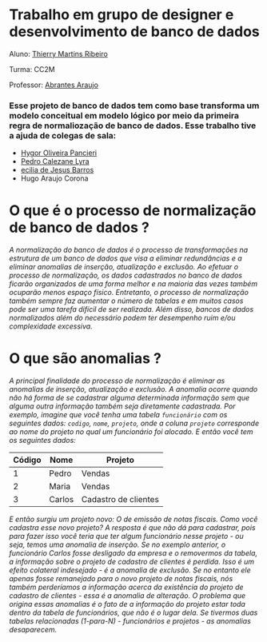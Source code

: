 # Trabalho em grupo de designer e desenvolvimento de banco de dados

Aluno: [Thierry Martins Ribeiro](https://github.com/Ribeirotmr)



Turma: CC2M



Professor: [Abrantes Araujo](https://github.com/abrantesasf)


### Esse projeto de banco de dados tem como base transforma um modelo conceitual em modelo lógico por meio da primeira regra de normaliozação de banco de dados. Esse trabalho tive a ajuda de colegas de sala:

- [Hygor Oliveira Pancieri](https://github.com/HPancieri)
- [Pedro Calezane Lyra](https://github.com/PedroLyra22)
- [ecilia de Jesus Barros](https://github.com/CissaJB)
- Hugo Araujo Corona

# O que é o processo de normalização de banco de dados ? 

*A normalização do banco de dados é o processo de transformações na estrutura de um banco de dados que visa a eliminar redundâncias e a eliminar anomalias de inserção, atualização e exclusão. Ao efetuar o processo de normalização, os dados cadastrados no banco de dados ficarão organizados de uma forma melhor e na maioria das vezes também ocuparão menos espaço físico. Entretanto, o processo de normalização também sempre faz aumentar o número de tabelas e em muitos casos pode ser uma tarefa difícil de ser realizada. Além disso, bancos de dados normalizados além do necessário podem ter desempenho ruim e/ou complexidade excessiva.*


# O que são anomalias ? 

*A principal finalidade do processo de normalização é eliminar as anomalias de inserção, atualização e exclusão. A anomalia ocorre quando não há forma de se cadastrar alguma determinada informação sem que alguma outra informação também seja diretamente cadastrada. Por exemplo, imagine que você tenha uma tabela `funcionário` com os seguintes dados: `codigo`, `nome`, `projeto`, onde a coluna `projeto` corresponde ao nome do projeto no qual um funcionário foi alocado. E então você tem os seguintes dados:*

|       Código        |  Nome               | Projeto       |
| ------------------- | ------------------- | ------------- |
|        1            |     Pedro           |    Vendas     |
|        2            |     Maria           |   Vendas      |
|        3            |     Carlos          |  Cadastro de clientes|

*E então surgiu um projeto novo: O de emissão de notas fiscais. Como você cadastra esse novo projeto? A resposta é que não dá para cadastrar, pois para fazer isso você teria que ter algum funcionário nesse projeto - ou seja, temos uma anomalia de inserção. Se no exemplo anterior, o funcionário Carlos fosse desligado da empresa e o removermos da tabela, a informação sobre o projeto de cadastro de clientes é perdida. Isso é um efeito colateral indesejado - é a anomalia de exclusão. Se no entanto ele apenas fosse remanejado para o novo projeto de notas fiscais, nós também perderíamos a informação acerca da existência do projeto de cadastro de clientes - essa é a anomalia de alteração. O problema que origina essas anomalias é o fato de a informação do projeto estar toda dentro da tabela de funcionários, que não é o lugar dela. Se tivermos duas tabelas relacionadas (1-para-N) - funcionários e projetos - as anomalias desaparecem.*










